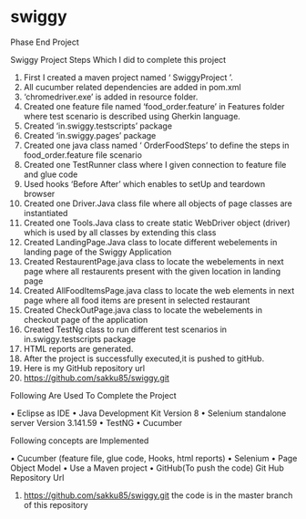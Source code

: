 # swiggy
Phase  End Project


Swiggy Project
Steps Which I did to complete this project
1.	First I created a maven project named ‘ SwiggyProject ’.
2.	All cucumber related dependencies are added in pom.xml
3.	‘chromedriver.exe’ is added in resource folder.
4.	Created one feature file named ‘food_order.feature’ in Features folder where test scenario is described using Gherkin language.
5.	Created ‘in.swiggy.testscripts’ package 
6.	Created ‘in.swiggy.pages’ package
7.	Created one java class  named ‘ OrderFoodSteps’ to define the steps in food_order.feature file scenario 
8.	Created one TestRunner class where I given connection to feature file and glue code
9.	Used hooks ‘Before After’  which enables to setUp and teardown browser
10.	Created one Driver.Java class file where all objects of page classes are instantiated
11.	Created one Tools.Java class to create static WebDriver  object (driver) 
which is used by all classes by extending this class
12.	Created LandingPage.Java class to locate different webelements in landing page of the Swiggy Application
13.	Created RestaurentPage.java class to locate the webelements in next page where all  restaurents present  with the given location in landing page 
14.	Created AllFoodItemsPage.java class to locate the web elements in next page where all food items are present in selected restaurant
15.	Created CheckOutPage.java class to locate the webelements in checkout page of the application
16.	Created TestNg class to run different test scenarios in in.swiggy.testscripts package
17.	HTML reports are generated.
18.	After the project is successfully executed,it is pushed to gitHub.
19.	Here is my GitHub repository url
20.	https://github.com/sakku85/swiggy.git


Following Are Used To Complete the Project

•	Eclipse as IDE 
•	Java Development Kit Version 8
•	Selenium standalone server Version 3.141.59
•	TestNG
•	Cucumber


Following concepts are Implemented

•	Cucumber (feature file, glue code, Hooks, html reports)
•	Selenium
•	Page Object Model
•	Use a Maven project
•	GitHub(To push the code)
Git Hub Repository Url

1.	https://github.com/sakku85/swiggy.git
the code is in the master branch of this repository

